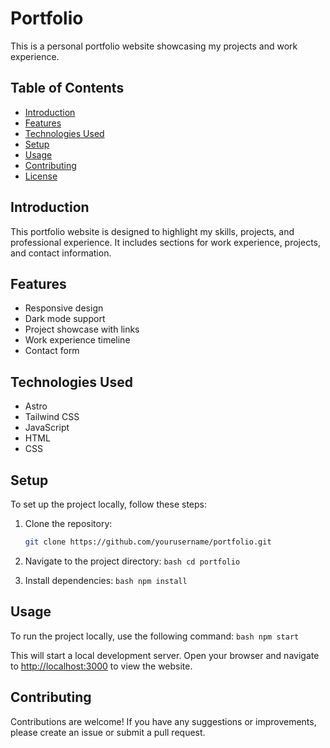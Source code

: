 # Portfolio

This is a personal portfolio website showcasing my projects and work experience.

## Table of Contents

- [Introduction](#introduction)
- [Features](#features)
- [Technologies Used](#technologies-used)
- [Setup](#setup)
- [Usage](#usage)
- [Contributing](#contributing)
- [License](#license)

## Introduction

This portfolio website is designed to highlight my skills, projects, and professional experience. It includes sections for work experience, projects, and contact information.

## Features

- Responsive design
- Dark mode support
- Project showcase with links
- Work experience timeline
- Contact form

## Technologies Used

- Astro
- Tailwind CSS
- JavaScript
- HTML
- CSS

## Setup

To set up the project locally, follow these steps:

1. Clone the repository:
   ```bash
   git clone https://github.com/yourusername/portfolio.git

  2. Navigate to the project directory:
    ```bash
    cd portfolio
    ```

  3. Install dependencies:
    ```bash
    npm install
    ```

  ## Usage

  To run the project locally, use the following command:
    ```bash
    npm start
    ```

  This will start a local development server. Open your browser and navigate to [http://localhost:3000](http://localhost:3000) to view the website.

  ## Contributing

  Contributions are welcome! If you have any suggestions or improvements, please create an issue or submit a pull request.
